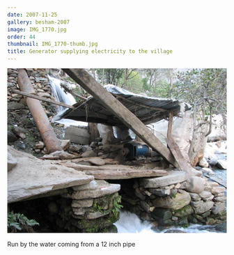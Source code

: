 ```yaml
---
date: 2007-11-25
gallery: besham-2007
image: IMG_1770.jpg
order: 44
thumbnail: IMG_1770-thumb.jpg
title: Generator supplying electricity to the village
---
```


![Generator supplying electricity to the village](./IMG_1770.jpg)

Run by the water coming from a 12 inch pipe